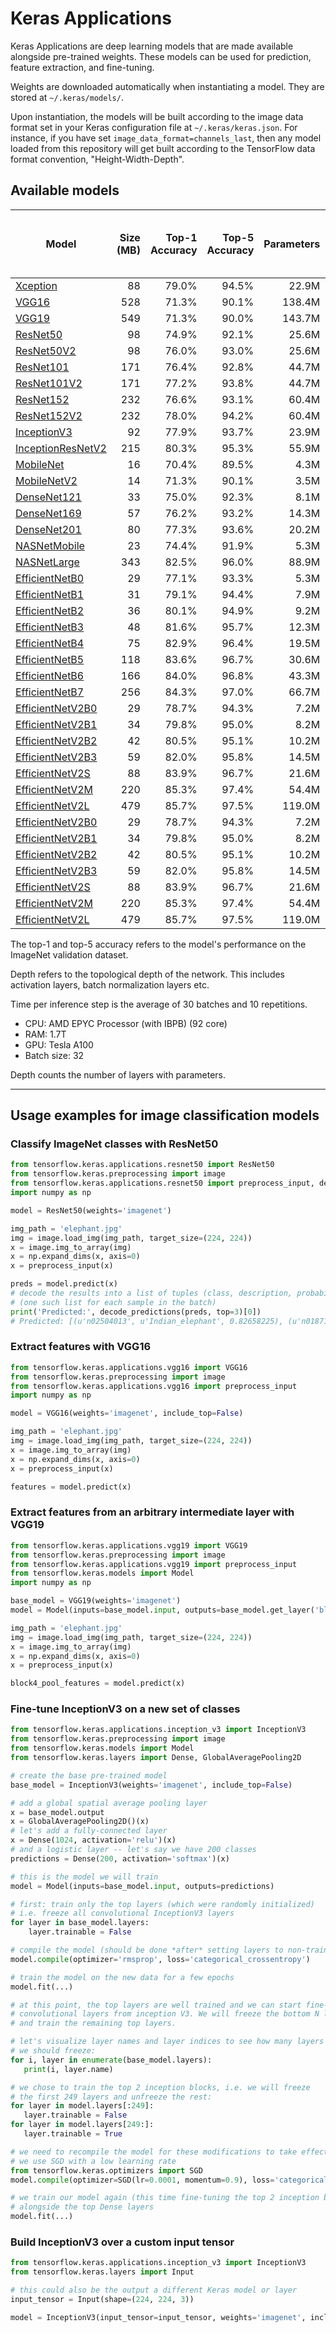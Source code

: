 # Keras Applications

Keras Applications are deep learning models that are made available alongside pre-trained weights.
These models can be used for prediction, feature extraction, and fine-tuning.

Weights are downloaded automatically when instantiating a model. They are stored at `~/.keras/models/`.

Upon instantiation, the models will be built according to the image data format set in your Keras configuration file at `~/.keras/keras.json`.
For instance, if you have set `image_data_format=channels_last`,
then any model loaded from this repository will get built according to the TensorFlow data format convention, "Height-Width-Depth".


## Available models

| Model | Size (MB)| Top-1 Accuracy | Top-5 Accuracy | Parameters | Depth | Time (ms) per inference step (CPU) | Time (ms) per inference step (GPU) |
| ----- | -------: | -------------: | -------------: |  --------: | ----: | ---------------------------------: | ---------------------------------: |
| [Xception](xception) | 88 | 79.0% | 94.5% | 22.9M | 81 | 109.4 | 8.1 |
| [VGG16](vgg/#vgg16-function) | 528 | 71.3% | 90.1% | 138.4M | 16 | 69.5 | 4.2 |
| [VGG19](vgg/#vgg19-function) | 549 | 71.3% | 90.0% | 143.7M | 19 | 84.8 | 4.4 |
| [ResNet50](resnet/#resnet50-function) | 98 | 74.9% | 92.1% | 25.6M | 107 | 58.2 | 4.6 |
| [ResNet50V2](resnet/#resnet50v2-function) | 98 | 76.0% | 93.0% | 25.6M | 103 | 45.6 | 4.4 |
| [ResNet101](resnet/#resnet101-function) | 171 | 76.4% | 92.8% | 44.7M | 209 | 89.6 | 5.2 |
| [ResNet101V2](resnet/#resnet101v2-function) | 171 | 77.2% | 93.8% | 44.7M | 205 | 72.7 | 5.4 |
| [ResNet152](resnet/#resnet152-function) | 232 | 76.6% | 93.1% | 60.4M | 311 | 127.4 | 6.5 |
| [ResNet152V2](resnet/#resnet152v2-function) | 232 | 78.0% | 94.2% | 60.4M | 307 | 107.5 | 6.6 |
| [InceptionV3](inceptionv3) | 92 | 77.9% | 93.7% | 23.9M | 189 | 42.2 | 6.9 |
| [InceptionResNetV2](inceptionresnetv2) | 215 | 80.3% | 95.3% | 55.9M | 449 | 130.2 | 10.0 |
| [MobileNet](mobilenet) | 16 | 70.4% | 89.5% | 4.3M | 55 | 22.6 | 3.4 |
| [MobileNetV2](mobilenet/#mobilenetv2-function) | 14 | 71.3% | 90.1% | 3.5M | 105 | 25.9 | 3.8 |
| [DenseNet121](densenet/#densenet121-function) | 33 | 75.0% | 92.3% | 8.1M | 242 | 77.1 | 5.4 |
| [DenseNet169](densenet/#densenet169-function) | 57 | 76.2% | 93.2% | 14.3M | 338 | 96.4 | 6.3 |
| [DenseNet201](densenet/#densenet201-function) | 80 | 77.3% | 93.6% | 20.2M | 402 | 127.2 | 6.7 |
| [NASNetMobile](nasnet/#nasnetmobile-function) | 23 | 74.4% | 91.9% | 5.3M | 389 | 27.0 | 6.7 |
| [NASNetLarge](nasnet/#nasnetlarge-function) | 343 | 82.5% | 96.0% | 88.9M | 533 | 344.5 | 20.0 |
| [EfficientNetB0](efficientnet/#efficientnetb0-function) | 29 | 77.1% | 93.3% | 5.3M | 132 | 46.0 | 4.9 |
| [EfficientNetB1](efficientnet/#efficientnetb1-function) | 31 | 79.1% | 94.4% | 7.9M | 186 | 60.2 | 5.6 |
| [EfficientNetB2](efficientnet/#efficientnetb2-function) | 36 | 80.1% | 94.9% | 9.2M | 186 | 80.8 | 6.5 |
| [EfficientNetB3](efficientnet/#efficientnetb3-function) | 48 | 81.6% | 95.7% | 12.3M | 210 | 140.0 | 8.8 |
| [EfficientNetB4](efficientnet/#efficientnetb4-function) | 75 | 82.9% | 96.4% | 19.5M | 258 | 308.3 | 15.1 |
| [EfficientNetB5](efficientnet/#efficientnetb5-function) | 118 | 83.6% | 96.7% | 30.6M | 312 | 579.2 | 25.3 |
| [EfficientNetB6](efficientnet/#efficientnetb6-function) | 166 | 84.0% | 96.8% | 43.3M | 360 | 958.1 | 40.4 |
| [EfficientNetB7](efficientnet/#efficientnetb7-function) | 256 | 84.3% | 97.0% | 66.7M | 438 | 1578.9 | 61.6 | 
| [EfficientNetV2B0](efficientnet_v2/#efficientnetv2b0-function) | 29 | 78.7% | 94.3% | 7.2M | - | - | - |
| [EfficientNetV2B1](efficientnet_v2/#efficientnetv2b1-function) | 34 | 79.8% | 95.0% | 8.2M | - | - | - |
| [EfficientNetV2B2](efficientnet_v2/#efficientnetv2b2-function) | 42 | 80.5% | 95.1% | 10.2M | - | - | - |
| [EfficientNetV2B3](efficientnet_v2/#efficientnetv2b3-function) | 59 | 82.0% | 95.8% | 14.5M | - | - | - |
| [EfficientNetV2S](efficientnet_v2/#efficientnetv2s-function) | 88 | 83.9% | 96.7% | 21.6M | - | - | - |
| [EfficientNetV2M](efficientnet_v2/#efficientnetv2m-function) | 220 | 85.3% | 97.4% | 54.4M | - | - | - |
| [EfficientNetV2L](efficientnet_v2/#efficientnetv2l-function) | 479 | 85.7% | 97.5% | 119.0M | - | - | - |
| [EfficientNetV2B0](efficientnet_v2/#efficientnetv2b0-function) | 29 | 78.7% | 94.3% | 7.2M | - | - | - |
| [EfficientNetV2B1](efficientnet_v2/#efficientnetv2b1-function) | 34 | 79.8% | 95.0% | 8.2M | - | - | - |
| [EfficientNetV2B2](efficientnet_v2/#efficientnetv2b2-function) | 42 | 80.5% | 95.1% | 10.2M | - | - | - |
| [EfficientNetV2B3](efficientnet_v2/#efficientnetv2b3-function) | 59 | 82.0% | 95.8% | 14.5M | - | - | - |
| [EfficientNetV2S](efficientnet_v2/#efficientnetv2s-function) | 88 | 83.9% | 96.7% | 21.6M | - | - | - |
| [EfficientNetV2M](efficientnet_v2/#efficientnetv2m-function) | 220 | 85.3% | 97.4% | 54.4M | - | - | - |
| [EfficientNetV2L](efficientnet_v2/#efficientnetv2l-function) | 479 | 85.7% | 97.5% | 119.0M | - | - | - |

The top-1 and top-5 accuracy refers to the model's performance on the ImageNet validation dataset.

Depth refers to the topological depth of the network. This includes activation layers, batch normalization layers etc.

Time per inference step is the average of 30 batches and 10 repetitions.

- CPU: AMD EPYC Processor (with IBPB) (92 core)
- RAM: 1.7T
- GPU: Tesla A100
- Batch size: 32

Depth counts the number of layers with parameters.

-----

## Usage examples for image classification models

### Classify ImageNet classes with ResNet50

```python
from tensorflow.keras.applications.resnet50 import ResNet50
from tensorflow.keras.preprocessing import image
from tensorflow.keras.applications.resnet50 import preprocess_input, decode_predictions
import numpy as np

model = ResNet50(weights='imagenet')

img_path = 'elephant.jpg'
img = image.load_img(img_path, target_size=(224, 224))
x = image.img_to_array(img)
x = np.expand_dims(x, axis=0)
x = preprocess_input(x)

preds = model.predict(x)
# decode the results into a list of tuples (class, description, probability)
# (one such list for each sample in the batch)
print('Predicted:', decode_predictions(preds, top=3)[0])
# Predicted: [(u'n02504013', u'Indian_elephant', 0.82658225), (u'n01871265', u'tusker', 0.1122357), (u'n02504458', u'African_elephant', 0.061040461)]
```

### Extract features with VGG16

```python
from tensorflow.keras.applications.vgg16 import VGG16
from tensorflow.keras.preprocessing import image
from tensorflow.keras.applications.vgg16 import preprocess_input
import numpy as np

model = VGG16(weights='imagenet', include_top=False)

img_path = 'elephant.jpg'
img = image.load_img(img_path, target_size=(224, 224))
x = image.img_to_array(img)
x = np.expand_dims(x, axis=0)
x = preprocess_input(x)

features = model.predict(x)
```

### Extract features from an arbitrary intermediate layer with VGG19

```python
from tensorflow.keras.applications.vgg19 import VGG19
from tensorflow.keras.preprocessing import image
from tensorflow.keras.applications.vgg19 import preprocess_input
from tensorflow.keras.models import Model
import numpy as np

base_model = VGG19(weights='imagenet')
model = Model(inputs=base_model.input, outputs=base_model.get_layer('block4_pool').output)

img_path = 'elephant.jpg'
img = image.load_img(img_path, target_size=(224, 224))
x = image.img_to_array(img)
x = np.expand_dims(x, axis=0)
x = preprocess_input(x)

block4_pool_features = model.predict(x)
```

### Fine-tune InceptionV3 on a new set of classes

```python
from tensorflow.keras.applications.inception_v3 import InceptionV3
from tensorflow.keras.preprocessing import image
from tensorflow.keras.models import Model
from tensorflow.keras.layers import Dense, GlobalAveragePooling2D

# create the base pre-trained model
base_model = InceptionV3(weights='imagenet', include_top=False)

# add a global spatial average pooling layer
x = base_model.output
x = GlobalAveragePooling2D()(x)
# let's add a fully-connected layer
x = Dense(1024, activation='relu')(x)
# and a logistic layer -- let's say we have 200 classes
predictions = Dense(200, activation='softmax')(x)

# this is the model we will train
model = Model(inputs=base_model.input, outputs=predictions)

# first: train only the top layers (which were randomly initialized)
# i.e. freeze all convolutional InceptionV3 layers
for layer in base_model.layers:
    layer.trainable = False

# compile the model (should be done *after* setting layers to non-trainable)
model.compile(optimizer='rmsprop', loss='categorical_crossentropy')

# train the model on the new data for a few epochs
model.fit(...)

# at this point, the top layers are well trained and we can start fine-tuning
# convolutional layers from inception V3. We will freeze the bottom N layers
# and train the remaining top layers.

# let's visualize layer names and layer indices to see how many layers
# we should freeze:
for i, layer in enumerate(base_model.layers):
   print(i, layer.name)

# we chose to train the top 2 inception blocks, i.e. we will freeze
# the first 249 layers and unfreeze the rest:
for layer in model.layers[:249]:
   layer.trainable = False
for layer in model.layers[249:]:
   layer.trainable = True

# we need to recompile the model for these modifications to take effect
# we use SGD with a low learning rate
from tensorflow.keras.optimizers import SGD
model.compile(optimizer=SGD(lr=0.0001, momentum=0.9), loss='categorical_crossentropy')

# we train our model again (this time fine-tuning the top 2 inception blocks
# alongside the top Dense layers
model.fit(...)
```


### Build InceptionV3 over a custom input tensor

```python
from tensorflow.keras.applications.inception_v3 import InceptionV3
from tensorflow.keras.layers import Input

# this could also be the output a different Keras model or layer
input_tensor = Input(shape=(224, 224, 3))

model = InceptionV3(input_tensor=input_tensor, weights='imagenet', include_top=True)
```



